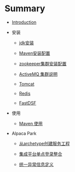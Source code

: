 # Summary

* [Introduction](README.md)

* 安装
    
    * [jdk安装](/cn/install/install_jdk.md)
    
    * [Maven安装配置](cn/install/install_maven.md)
    
    * [zookeeper集群安装配置](cn/install/install_zookeeper.md)
    
    * [ActiveMQ 集群说明](cn/install/install_activemq.md)
    
    * [Tomcat](cn/install/install_tomcat.md)
    
    * [Redis](cn/install/install_redis.md)
    
    * [FastDSF](cn/install/install_dsf.md)

* 使用
    
    * [Maven 使用](cn/usage/useage_maven.md)

* Alpaca Park
    
    * [从archetype创建服务工程](cn/park/new_service_project_from_archetype.md)
    
    * [集成平台单点登录整合](cn/park/euler_sso_filter.md)
    
    * [统一异常信息定义](cn/park/spring_session_redis.md)